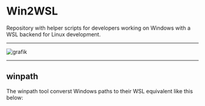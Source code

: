# Win2WSL

Repository with helper scripts for developers working on Windows with a WSL backend for Linux development.

---

![grafik](https://user-images.githubusercontent.com/14185207/215277265-446f2b3a-0aee-4884-b756-37d94001cc4a.png)

---

## winpath 

The winpath tool converst Windows paths to their WSL equivalent like this below:

